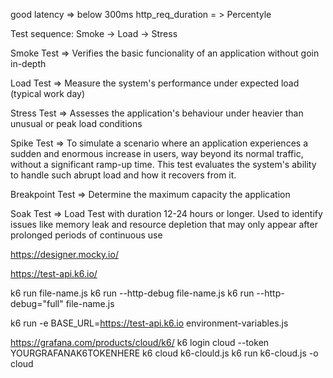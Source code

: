 good latency => below 300ms
http_req_duration = > Percentyle

Test sequence: Smoke -> Load -> Stress

Smoke Test => Verifies the basic funcionality of an application without goin in-depth

Load Test => Measure the system's performance under expected load (typical work day)

Stress Test => Assesses the application's behaviour under heavier than unusual or peak load conditions

Spike Test => To simulate a scenario where an application experiences a sudden and enormous increase in users, way beyond its normal traffic, without a significant ramp-up time. This test evaluates the system's ability to handle such abrupt load and how it recovers from it.

Breakpoint Test => Determine the maximum capacity the application

Soak Test => Load Test with duration 12-24 hours or longer. Used to identify issues like memory leak and resource depletion that may only appear after prolonged periods of continuous use

https://designer.mocky.io/

https://test-api.k6.io/

k6 run file-name.js
k6 run --http-debug file-name.js
k6 run --http-debug="full" file-name.js


k6 run -e BASE_URL=https://test-api.k6.io environment-variables.js


https://grafana.com/products/cloud/k6/
k6 login cloud --token YOURGRAFANAK6TOKENHERE
k6 cloud k6-clould.js
k6 run k6-cloud.js -o cloud